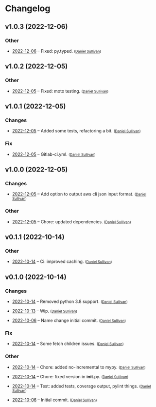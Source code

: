 # Changelog


## v1.0.3 (2022-12-06)

### Other

  * [2022-12-06](2ee19c8de007c5471eea8431982bc36b56f30599) – Fixed: py.typed.  <small>([Daniel Sullivan](mailto:daniel.j.sullivan@state.mn.us))</small>


## v1.0.2 (2022-12-05)

### Other

  * [2022-12-05](aad907b8ce726dc659040af0d84524c81f4e8db1) – Fixed: moto testing.  <small>([Daniel Sullivan](mailto:daniel.j.sullivan@state.mn.us))</small>


## v1.0.1 (2022-12-05)

### Changes

  * [2022-12-05](9f88b595debaaca3d69d3403deb0581d03422b8e) – Added some tests, refactoring a bit.  <small>([Daniel Sullivan](mailto:daniel.j.sullivan@state.mn.us))</small>

### Fix

  * [2022-12-05](7a412cd4369ff7b09b105ee870c8558e2d44aa57) – Gitlab-ci.yml.  <small>([Daniel Sullivan](mailto:daniel.j.sullivan@state.mn.us))</small>


## v1.0.0 (2022-12-05)

### Changes

  * [2022-12-05](81d78b2dc828e6096cb05bc8e43b96b2543d509b) – Add option to output aws cli json input format.  <small>([Daniel Sullivan](mailto:daniel.j.sullivan@state.mn.us))</small>

### Other

  * [2022-12-05](577f4812ff519113fc10bf4c16cb810c49a3dd45) – Chore: updated dependencies.  <small>([Daniel Sullivan](mailto:daniel.j.sullivan@state.mn.us))</small>


## v0.1.1 (2022-10-14)

### Other

  * [2022-10-14](d5100cf07790655b35e77629e49c906e8302bc94) – Ci: improved caching.  <small>([Daniel Sullivan](mailto:daniel.j.sullivan@state.mn.us))</small>


## v0.1.0 (2022-10-14)

### Changes

  * [2022-10-14](01a2fdafd53fbc7852bfd99f144b6b357ee5fc35) – Removed python 3.8 support.  <small>([Daniel Sullivan](mailto:daniel.j.sullivan@state.mn.us))</small>

  * [2022-10-13](64691d6c2f07870c95b8035333122f6e02be577b) – Wip.  <small>([Daniel Sullivan](mailto:daniel.j.sullivan@state.mn.us))</small>

  * [2022-10-06](1336cc0ecb67fbdc49e255e8faa198ef3d82c1c1) – Name change initial commit.  <small>([Daniel Sullivan](mailto:daniel.j.sullivan@state.mn.us))</small>

### Fix

  * [2022-10-14](e95bc39416490fe6c2a953bd4d6de0ccf2fa43fb) – Some fetch children issues.  <small>([Daniel Sullivan](mailto:daniel.j.sullivan@state.mn.us))</small>

### Other

  * [2022-10-14](a91b5efc1d3168a40af50f050fe9ec103a4a6930) – Chore: added no-incremental to mypy.  <small>([Daniel Sullivan](mailto:daniel.j.sullivan@state.mn.us))</small>

  * [2022-10-14](5b8e4234e6e50ea5548c277be3957ad350559173) – Chore: fixed version in __init__.py.  <small>([Daniel Sullivan](mailto:daniel.j.sullivan@state.mn.us))</small>

  * [2022-10-14](71f340af374e56b0da8b799d1dac4f833dd55b76) – Test: added tests, coverage output, pylint things.  <small>([Daniel Sullivan](mailto:daniel.j.sullivan@state.mn.us))</small>

  * [2022-10-06](c39da92e5f4082349ef65b6438dbbbccee18538e) – Initial commit.  <small>([Daniel Sullivan](mailto:4440652+mumblepins@users.noreply.github.com))</small>


